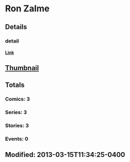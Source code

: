 # Ron  Zalme 
## Details
### detail
#### [Link](http://marvel.com/comics/creators/2362/ron_zalme?utm_campaign=apiRef&utm_source=225578a89fc76f3d20fbffda5d17a88d)
## [Thumbnail](http://i.annihil.us/u/prod/marvel/i/mg/8/e0/4bc46d5e31b06.jpg)
## Totals
### Comics: 3
### Series: 3
### Stories: 3
### Events: 0
## Modified: 2013-03-15T11:34:25-0400